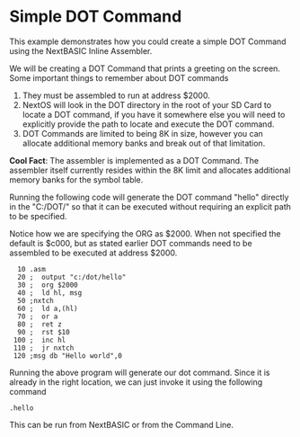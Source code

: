 # Simple DOT Command
This example demonstrates how you could create a simple DOT Command using the NextBASIC Inline Assembler.

We will be creating a DOT Command that prints a greeting on the screen. Some important things to remember about DOT commands
1. They must be assembled to run at address $2000.
2. NextOS will look in the DOT directory in the root of your SD Card to locate a DOT command, if you have it somewhere else you will need to explicitly provide the path to locate and execute the DOT command.
3. DOT Commands are limited to being 8K in size, however you can allocate additional memory banks and break out of that limitation.

**Cool Fact**: The assembler is implemented as a DOT Command. The assembler itself currently resides within the 8K limit and allocates additional memory banks for the symbol table.

Running the following code will generate the DOT command "hello" directly in the "C:/DOT/" so that it can be executed without requiring an explicit path to be specified. 

Notice how we are specifying the ORG as $2000. When not specified the default is $c000, but as stated earlier DOT commands need to be assembled to be executed at address $2000.

```
  10 .asm
  20 ;  output "c:/dot/hello"
  30 ;  org $2000
  40 ;  ld hl, msg
  50 ;nxtch
  60 ;  ld a,(hl)
  70 ;  or a
  80 ;  ret z
  90 ;  rst $10
 100 ;  inc hl
 110 ;  jr nxtch
 120 ;msg db "Hello world",0
```

Running the above program will generate our dot command. Since it is already in the right location, we can just invoke it using the following command

```
.hello
```
This can be run from NextBASIC or from the Command Line.







